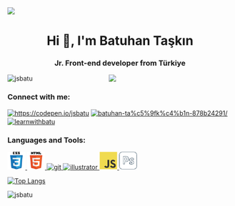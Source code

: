 <img src="https://mir-s3-cdn-cf.behance.net/project_modules/fs/54b6c068097599.5b50bca476b9b.gif">



<h1 align="center">Hi 👋, I'm Batuhan Taşkın</h1>
<h3 align="center">Jr. Front-end developer from Türkiye</h3>
<img width="55%" align="right" src="https://mir-s3-cdn-cf.behance.net/project_modules/max_1200/06f21a161921919.63cd7887d0a70.gif" />
<p align="left"> <img src="https://komarev.com/ghpvc/?username=jsbatu&label=Profile%20views&color=0e75b6&style=flat" alt="jsbatu" /> </p>

<h3 align="left">Connect with me:</h3>
<p align="left">
<a href="https://codepen.io/jsbatu" target="blank"><img align="center" src="https://raw.githubusercontent.com/rahuldkjain/github-profile-readme-generator/master/src/images/icons/Social/codepen.svg" alt="https://codepen.io/jsbatu" height="30" width="40" /></a>
<a href="https://linkedin.com/in/batuhan-ta%c5%9fk%c4%b1n-878b24291/" target="blank"><img align="center" src="https://raw.githubusercontent.com/rahuldkjain/github-profile-readme-generator/master/src/images/icons/Social/linked-in-alt.svg" alt="batuhan-ta%c5%9fk%c4%b1n-878b24291/" height="30" width="40" /></a>
<a href="https://instagram.com/learnwithbatu" target="blank"><img align="center" src="https://raw.githubusercontent.com/rahuldkjain/github-profile-readme-generator/master/src/images/icons/Social/instagram.svg" alt="learnwithbatu" height="30" width="40" /></a>
</p>

<h3 align="left">Languages and Tools:</h3>
<p align="left"> <a href="https://www.w3schools.com/css/" target="_blank" rel="noreferrer"> <img src="https://raw.githubusercontent.com/devicons/devicon/master/icons/css3/css3-original-wordmark.svg" alt="css3" width="40" height="40"/> </a>  <a href="https://www.w3.org/html/" target="_blank" rel="noreferrer"> <img src="https://raw.githubusercontent.com/devicons/devicon/master/icons/html5/html5-original-wordmark.svg" alt="html5" width="40" height="40"/> </a><a href="https://git-scm.com/" target="_blank" rel="noreferrer"> <img src="https://www.vectorlogo.zone/logos/git-scm/git-scm-icon.svg" alt="git" width="40" height="40"/> </a> <a href="https://www.adobe.com/in/products/illustrator.html" target="_blank" rel="noreferrer"> <img src="https://www.vectorlogo.zone/logos/adobe_illustrator/adobe_illustrator-icon.svg" alt="illustrator" width="40" height="40"/> </a> <a href="https://developer.mozilla.org/en-US/docs/Web/JavaScript" target="_blank" rel="noreferrer"> <img src="https://raw.githubusercontent.com/devicons/devicon/master/icons/javascript/javascript-original.svg" alt="javascript" width="40" height="40"/> </a> <a href="https://www.photoshop.com/en" target="_blank" rel="noreferrer"> <img src="https://raw.githubusercontent.com/devicons/devicon/master/icons/photoshop/photoshop-line.svg" alt="photoshop" width="40" height="40"/> </a> </p>

[![Top Langs](https://github-readme-stats-git-masterrstaa-rickstaa.vercel.app/api/top-langs/?username=jsbatu)](https://github.com/jsbatu/github-readme-stats)



<p><img align="left" src="https://github-readme-streak-stats.herokuapp.com/?user=jsbatu&" alt="jsbatu" /></p>
